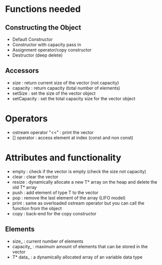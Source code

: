 # Functions needed

## Constructing the Object
- Default Constructor
- Constructor with capacity pass in
- Assignment operator/copy constructor
- Destructor (deep delete)

## Accessors
- size : return current size of the vector (not capacity)
- capacity : return capacity (total number of elements)
- setSize : set the size of the vector object
- setCapacity : set the total capacity size for the vector object


# Operators
- ostream operator "<<" : print the vector
- [] operator : access element at index (const and non const)

# Attributes and functionality
- empty : check if the vector is empty (check the size not capacity)
- clear : clear the vector
- resize : dynamically allocate a new T* array on the heap and delete the old T* array
- push : add element of type T to the vector
- pop : remove the last element of the array (LIFO model)
- print : same as overloaded ostream operator but you can call the function from the object
- copy : back-end for the copy constructor

## Elements
- size_ : current number of elements
- capacity_ : maximum amount of elements that can be stored in the vector
- T* data_ : a dynamically allocated array of an variable data type

